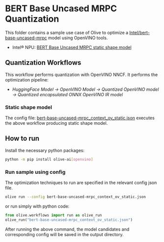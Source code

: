 # BERT Base Uncased MRPC Quantization

This folder contains a sample use case of Olive to optimize a [Intel/bert-base-uncased-mrpc](https://huggingface.co/Intel/bert-base-uncased-mrpc) model using OpenVINO tools.

- Intel® NPU: [BERT Base Uncased MRPC static shape model](#static-shape-model)

## Quantization Workflows

This workflow performs quantization with OpenVINO NNCF. It performs the optimization pipeline:

- *HuggingFace Model -> OpenVINO Model -> Quantized OpenVINO model -> Quantized encapsulated ONNX OpenVINO IR model*

### Static shape model

The config file: [bert-base-uncased-mrpc_context_ov_static.json](bert-base-uncased-mrpc_context_ov_static.json) executes the above workflow producing static shape model.

## How to run

Install the necessary python packages:

```bash
python -m pip install olive-ai[openvino]
```

### Run sample using config

The optimization techniques to run are specified in the relevant config json file.

```bash
olive run --config bert-base-uncased-mrpc_context_ov_static.json
```

or run simply with python code:

```python
from olive.workflows import run as olive_run
olive_run("bert-base-uncased-mrpc_context_ov_static.json")
```

After running the above command, the model candidates and corresponding config will be saved in the output directory.
